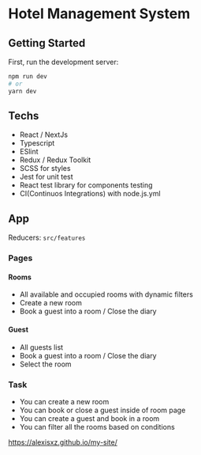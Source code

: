 # Hotel Management System

## Getting Started

First, run the development server:

```bash
npm run dev
# or
yarn dev
```

## Techs
 - React / NextJs
 - Typescript
 - ESlint
 - Redux / Redux Toolkit
 - SCSS for styles
 - Jest for unit test
 - React test library for components testing
 - CI(Continuos Integrations) with node.js.yml

## App
Reducers: ```src/features```

### Pages
#### Rooms
 - All available and occupied rooms with dynamic filters
 - Create a new room
 - Book a guest into a room / Close the diary

#### Guest
 - All guests list
 - Book a guest into a room / Close the diary
 - Select the room

### Task
 - You can create a new room
 - You can book or close a guest inside of room page
 - You can create a guest and book in a room
 - You can filter all the rooms based on conditions

https://alexisxz.github.io/my-site/
